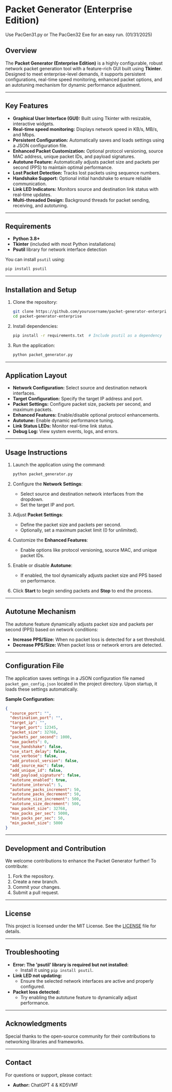 # Packet Generator (Enterprise Edition)

Use PacGen31.py or The PacGen32 Exe for an easy run. (01/31/2025)

## Overview
The **Packet Generator (Enterprise Edition)** is a highly configurable, robust network packet generation tool with a feature-rich GUI built using **Tkinter**. Designed to meet enterprise-level demands, it supports persistent configurations, real-time speed monitoring, enhanced packet options, and an autotuning mechanism for dynamic performance adjustment.

---

## Key Features

- **Graphical User Interface (GUI):** Built using Tkinter with resizable, interactive widgets.
- **Real-time speed monitoring:** Displays network speed in KB/s, MB/s, and Mbps.
- **Persistent Configuration:** Automatically saves and loads settings using a JSON configuration file.
- **Enhanced Packet Customization:** Optional protocol versioning, source MAC address, unique packet IDs, and payload signatures.
- **Autotune Feature:** Automatically adjusts packet size and packets per second (PPS) to maintain optimal performance.
- **Lost Packet Detection:** Tracks lost packets using sequence numbers.
- **Handshake Support:** Optional initial handshake to ensure reliable communication.
- **Link LED Indicators:** Monitors source and destination link status with real-time updates.
- **Multi-threaded Design:** Background threads for packet sending, receiving, and autotuning.

---

## Requirements

- **Python 3.8+**
- **Tkinter** (included with most Python installations)
- **Psutil** library for network interface detection

You can install `psutil` using:

```bash
pip install psutil
```

---

## Installation and Setup

1. Clone the repository:
   ```bash
   git clone https://github.com/yourusername/packet-generator-enterprise.git
   cd packet-generator-enterprise
   ```

2. Install dependencies:
   ```bash
   pip install -r requirements.txt  # Include psutil as a dependency
   ```

3. Run the application:
   ```bash
   python packet_generator.py
   ```

---

## Application Layout

- **Network Configuration:** Select source and destination network interfaces.
- **Target Configuration:** Specify the target IP address and port.
- **Packet Settings:** Configure packet size, packets per second, and maximum packets.
- **Enhanced Features:** Enable/disable optional protocol enhancements.
- **Autotune:** Enable dynamic performance tuning.
- **Link Status LEDs:** Monitor real-time link status.
- **Debug Log:** View system events, logs, and errors.

---

## Usage Instructions

1. Launch the application using the command:
   ```bash
   python packet_generator.py
   ```

2. Configure the **Network Settings**:
   - Select source and destination network interfaces from the dropdown.
   - Set the target IP and port.

3. Adjust **Packet Settings**:
   - Define the packet size and packets per second.
   - Optionally, set a maximum packet limit (0 for unlimited).

4. Customize the **Enhanced Features**:
   - Enable options like protocol versioning, source MAC, and unique packet IDs.

5. Enable or disable **Autotune**:
   - If enabled, the tool dynamically adjusts packet size and PPS based on performance.

6. Click **Start** to begin sending packets and **Stop** to end the process.

---

## Autotune Mechanism

The autotune feature dynamically adjusts packet size and packets per second (PPS) based on network conditions:

- **Increase PPS/Size:** When no packet loss is detected for a set threshold.
- **Decrease PPS/Size:** When packet loss or network errors are detected.

---

## Configuration File

The application saves settings in a JSON configuration file named `packet_gen_config.json` located in the project directory. Upon startup, it loads these settings automatically.

**Sample Configuration:**
```json
{
  "source_port": "",
  "destination_port": "",
  "target_ip": "",
  "target_port": 12345,
  "packet_size": 32768,
  "packets_per_second": 1000,
  "max_packets": 0,
  "use_handshake": false,
  "use_start_delay": false,
  "use_verbose": false,
  "add_protocol_version": false,
  "add_source_mac": false,
  "add_unique_id": false,
  "add_payload_signature": false,
  "autotune_enabled": true,
  "autotune_interval": 5,
  "autotune_packs_increment": 50,
  "autotune_packs_decrement": 50,
  "autotune_size_increment": 500,
  "autotune_size_decrement": 500,
  "max_packet_size": 32768,
  "max_packs_per_sec": 5000,
  "min_packs_per_sec": 50,
  "min_packet_size": 5000
}
```

---

## Development and Contribution

We welcome contributions to enhance the Packet Generator further! To contribute:

1. Fork the repository.
2. Create a new branch.
3. Commit your changes.
4. Submit a pull request.

---

## License

This project is licensed under the MIT License. See the [LICENSE](LICENSE) file for details.

---

## Troubleshooting

- **Error: The 'psutil' library is required but not installed:**
  - Install it using `pip install psutil`.
- **Link LED not updating:**
  - Ensure the selected network interfaces are active and properly configured.
- **Packet loss detected:**
  - Try enabling the autotune feature to dynamically adjust performance.


---

## Acknowledgments

Special thanks to the open-source community for their contributions to networking libraries and frameworks.

---

## Contact

For questions or support, please contact:

- **Author:** ChatGPT 4 & KD5VMF 
